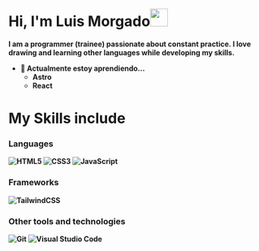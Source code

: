 <h1><b>Hi, I'm Luis Morgado<b/><img src="https://media.giphy.com/media/hvRJCLFzcasrR4ia7z/giphy.gif" width="35"></h1>

 I am a programmer (trainee) passionate about constant practice. I love drawing and learning other languages while developing my skills.

 - 🌱 Actualmente estoy aprendiendo...
   -  Astro
   -  React

# My Skills include

<h3>Languages</h3>
 

![HTML5](https://img.shields.io/badge/html5-%23E34F26.svg?style=for-the-badge&logo=html5&logoColor=white)
![CSS3](https://img.shields.io/badge/css3-%231572B6.svg?style=for-the-badge&logo=css3&logoColor=white)
![JavaScript](https://img.shields.io/badge/javascript-%23323330.svg?style=for-the-badge&logo=javascript&logoColor=%23F7DF1E)



<h3>Frameworks</h3>

![TailwindCSS](https://img.shields.io/badge/tailwindcss-%2338B2AC.svg?style=for-the-badge&logo=tailwind-css&logoColor=white)

<h3>Other tools and technologies</h3>

![Git](https://img.shields.io/badge/git-%23F05033.svg?style=for-the-badge&logo=git&logoColor=white)
![Visual Studio Code](https://img.shields.io/badge/Visual%20Studio%20Code-0078d7.svg?style=for-the-badge&logo=visual-studio-code&logoColor=white)
